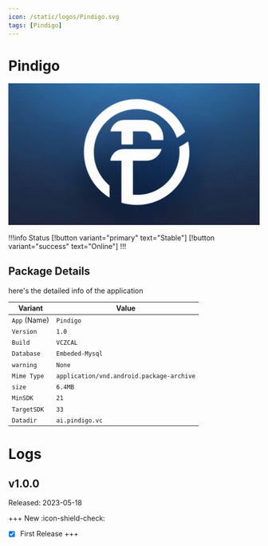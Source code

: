 ```yaml
---
icon: /static/logos/Pindigo.svg
tags: [Pindigo]
---
```

# Pindigo 
![](/static/P-a.png)

!!!info Status
[!button variant="primary" text="Stable"] [!button variant="success" text="Online"] 
!!!


## Package Details

here's the detailed info of the application

| Variant | Value |
| --- | --- |
| `App` (Name) | `Pindigo` |
| `Version` | `1.0` |
| `Build` | `VCZCAL` |
| `Database` | `Embeded-Mysql` |
| `warning` | `None` |
| `Mime Type` | `application/vnd.android.package-archive` |
| `size` | `6.4MB` |
| `MinSDK` | `21` |
| `TargetSDK` | `33` |
| `Datadir` | `ai.pindigo.vc` |

# Logs
## v1.0.0

Released: 2023-05-18

+++ New :icon-shield-check:
- [x] First Release
+++

